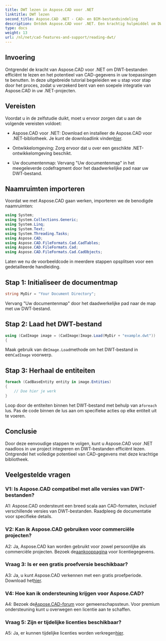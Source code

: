```yaml
---
title: DWT lezen in Aspose.CAD voor .NET
linktitle: DWT lezen
second_title: Aspose.CAD .NET - CAD- en BIM-bestandsindeling
description: Ontdek Aspose.CAD voor .NET. Een krachtig hulpmiddel om DWT-bestanden moeiteloos te lezen. Geef uw CAD-gegevensintegratie een boost met onze gebruiksvriendelijke tutorial.
type: docs
weight: 13
url: /nl/net/cad-features-and-support/reading-dwt/
---
```

## Invoering

Ontgrendel de kracht van Aspose.CAD voor .NET om DWT-bestanden efficiënt te lezen en het potentieel van CAD-gegevens in uw toepassingen te benutten. In deze uitgebreide tutorial begeleiden we u stap voor stap door het proces, zodat u verzekerd bent van een soepele integratie van Aspose.CAD in uw .NET-projecten.

## Vereisten

Voordat u in de zelfstudie duikt, moet u ervoor zorgen dat u aan de volgende vereisten voldoet:

-  Aspose.CAD voor .NET: Download en installeer de Aspose.CAD voor .NET-bibliotheek. Je kunt de downloadlink vinden[hier](https://releases.aspose.com/cad/net/).

- Ontwikkelomgeving: Zorg ervoor dat u over een geschikte .NET-ontwikkelomgeving beschikt.

- Uw documentenmap: Vervang "Uw documentenmap" in het meegeleverde codefragment door het daadwerkelijke pad naar uw DWT-bestand.

## Naamruimten importeren

Voordat we met Aspose.CAD gaan werken, importeren we de benodigde naamruimten:

```csharp
using System;
using System.Collections.Generic;
using System.Linq;
using System.Text;
using System.Threading.Tasks;
using Aspose.CAD;
using Aspose.CAD.FileFormats.Cad.CadTables;
using Aspose.CAD.FileFormats.Cad;
using Aspose.CAD.FileFormats.Cad.CadObjects;
```

Laten we nu de voorbeeldcode in meerdere stappen opsplitsen voor een gedetailleerde handleiding.

## Stap 1: Initialiseer de documentmap

```csharp
string MyDir = "Your Document Directory";
```

Vervang "Uw documentenmap" door het daadwerkelijke pad naar de map met uw DWT-bestand.

## Stap 2: Laad het DWT-bestand

```csharp
using (CadImage image = (CadImage)Image.Load(MyDir + "example.dwt"))
{
```

 Maak gebruik van de`Image.Load`methode om het DWT-bestand in een`CadImage` voorwerp.

## Stap 3: Herhaal de entiteiten

```csharp
foreach (CadBaseEntity entity in image.Entities)
{
    // Doe hier je werk
}
```

 Loop door de entiteiten binnen het DWT-bestand met behulp van a`foreach` lus. Pas de code binnen de lus aan om specifieke acties op elke entiteit uit te voeren.

## Conclusie

Door deze eenvoudige stappen te volgen, kunt u Aspose.CAD voor .NET naadloos in uw project integreren en DWT-bestanden efficiënt lezen. Ontgrendel het volledige potentieel van CAD-gegevens met deze krachtige bibliotheek.

## Veelgestelde vragen

### V1: Is Aspose.CAD compatibel met alle versies van DWT-bestanden?

A1: Aspose.CAD ondersteunt een breed scala aan CAD-formaten, inclusief verschillende versies van DWT-bestanden. Raadpleeg de documentatie voor specifieke details.

### V2: Kan ik Aspose.CAD gebruiken voor commerciële projecten?

 A2: Ja, Aspose.CAD kan worden gebruikt voor zowel persoonlijke als commerciële projecten. Bezoek de[aankooppagina](https://purchase.aspose.com/buy) voor licentiegegevens.

### Vraag 3: Is er een gratis proefversie beschikbaar?

 A3: Ja, u kunt Aspose.CAD verkennen met een gratis proefperiode. Download het[hier](https://releases.aspose.com/).

### V4: Hoe kan ik ondersteuning krijgen voor Aspose.CAD?

 A4: Bezoek de[Aspose.CAD-forum](https://forum.aspose.com/c/cad/19) voor gemeenschapssteun. Voor premium ondersteuning kunt u overwegen een licentie aan te schaffen.

### Vraag 5: Zijn er tijdelijke licenties beschikbaar?

 A5: Ja, er kunnen tijdelijke licenties worden verkregen[hier](https://purchase.aspose.com/temporary-license/).